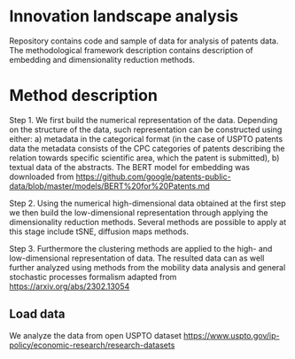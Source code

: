 # Innovation landscape analysis

Repository contains code and sample of data for analysis of patents data. The methodological framework description contains description of embedding and dimensionality reduction methods.

# Method description 
Step 1. We first build the numerical representation of the
data. Depending on the structure of the data, such representation can be constructed using either: a) metadata in the categorical format (in the case of USPTO patents data the metadata consists of the CPC categories of patents describing the relation towards
specific scientific area, which the patent is submitted), b) textual data of the abstracts. The BERT model for embedding was downloaded from https://github.com/google/patents-public-data/blob/master/models/BERT%20for%20Patents.md 

Step 2. Using the numerical high-dimensional data obtained at the first step we then build the low-dimensional representation through
applying the dimensionality reduction methods. Several methods are possible to apply at this stage include tSNE, diffusion maps methods.

Step 3.  Furthermore the clustering methods are applied to the high- and low-dimensional representation of data. The resulted data can as well further analyzed using methods from the mobility data analysis and general stochastic processes formalism adapted from https://arxiv.org/abs/2302.13054

## Load data
We analyze the data from open USPTO dataset https://www.uspto.gov/ip-policy/economic-research/research-datasets
